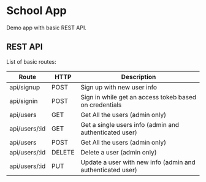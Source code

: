 # School App

Demo app with basic REST API.

## REST API
List of basic routes:

Route | HTTP | Description
----- | ---- | -----------
api/signup | POST | Sign up with new user info
api/signin | POST | Sign in while get an access tokeb based on credentials
api/users | GET | Get All the users (admin only)
api/users/:id | GET | Get a single users info (admin and authenticated user)
api/users | POST | Get All the users (admin only)
api/users/:id | DELETE | Delete a user (admin only)
api/users/:id | PUT | Update a user with new info (admin and authenticated user)
